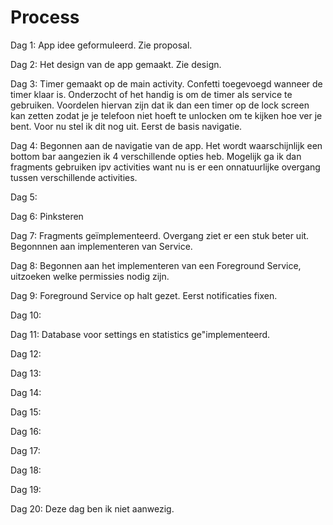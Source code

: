 # Process #

Dag 1:
App idee geformuleerd. Zie proposal.

Dag 2:
Het design van de app gemaakt. Zie design.

Dag 3:
Timer gemaakt op de main activity. Confetti toegevoegd wanneer de timer klaar is.
Onderzocht of het handig is om de timer als service te gebruiken. Voordelen hiervan zijn dat ik dan een timer op de lock screen kan zetten zodat je je telefoon niet hoeft te unlocken om te kijken hoe ver je bent. Voor nu stel ik dit nog uit. Eerst de basis navigatie.

Dag 4:
Begonnen aan de navigatie van de app. Het wordt waarschijnlijk een bottom bar aangezien ik 4 verschillende opties heb.
Mogelijk ga ik dan fragments gebruiken ipv activities want nu is er een onnatuurlijke overgang tussen verschillende activities.

Dag 5: 


Dag 6: Pinksteren


Dag 7: Fragments geïmplementeerd. Overgang ziet er een stuk beter uit. Begonnnen aan implementeren van Service.


Dag 8: Begonnen aan het implementeren van een Foreground Service, uitzoeken welke permissies nodig zijn.


Dag 9: Foreground Service op halt gezet. Eerst notificaties fixen.


Dag 10: 


Dag 11: Database voor settings en statistics ge"implementeerd.


Dag 12: 


Dag 13: 


Dag 14: 


Dag 15: 


Dag 16: 


Dag 17: 


Dag 18: 


Dag 19: 


Dag 20: 
Deze dag ben ik niet aanwezig.
